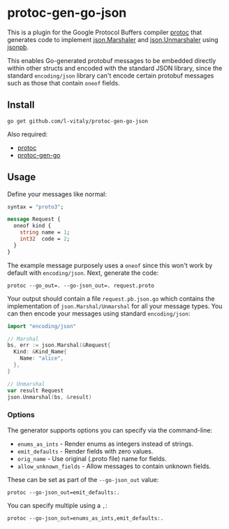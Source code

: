 # protoc-gen-go-json

This is a plugin for the Google Protocol Buffers compiler
[protoc](https://github.com/protocolbuffers/protobuf) that generates
code to implement [json.Marshaler](https://golang.org/pkg/encoding/json/#Marshaler)
and [json.Unmarshaler](https://golang.org/pkg/encoding/json/#Unmarshaler)
using [jsonpb](https://godoc.org/github.com/golang/protobuf/jsonpb).

This enables Go-generated protobuf messages to be embedded directly within
other structs and encoded with the standard JSON library, since the standard
`encoding/json` library can't encode certain protobuf messages such as
those that contain `oneof` fields.

## Install

```
go get github.com/l-vitaly/protoc-gen-go-json
```

Also required:

- [protoc](https://github.com/google/protobuf)
- [protoc-gen-go](https://github.com/golang/protobuf)

## Usage

Define your messages like normal:

```proto
syntax = "proto3";

message Request {
  oneof kind {
    string name = 1;
    int32  code = 2;
  }
}
```

The example message purposely uses a `oneof` since this won't work by
default with `encoding/json`. Next, generate the code:

```
protoc --go_out=. --go-json_out=. request.proto
```

Your output should contain a file `request.pb.json.go` which contains
the implementation of `json.Marshal/Unmarshal` for all your message types.
You can then encode your messages using standard `encoding/json`:

```go
import "encoding/json"

// Marshal
bs, err := json.Marshal(&Request{
  Kind: &Kind_Name{
    Name: "alice",
  },
}

// Unmarshal
var result Request
json.Unmarshal(bs, &result)
```

### Options

The generator supports options you can specify via the command-line:

  * `enums_as_ints` - Render enums as integers instead of strings.
  * `emit_defaults` - Render fields with zero values.
  * `orig_name` - Use original (.proto file) name for fields.
  * `allow_unknown_fields` - Allow messages to contain unknown fields.

These can be set as part of the `--go-json_out` value:

```
protoc --go-json_out=emit_defaults:.
```

You can specify multiple using a `,`:

```
protoc --go-json_out=enums_as_ints,emit_defaults:.
```
